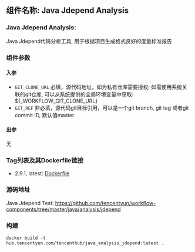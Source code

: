 ## 组件名称: Java Jdepend Analysis

### Java Jdepend Analysis:
Java Jdepend代码分析工具, 用于根据项目生成格式良好的度量标准报告

### 组件参数
#### 入参
* `GIT_CLONE_URL` 必填，源代码地址，如为私有仓库需要授权; 如需使用系统关联的git仓库, 可以从系统提供的全局环境变量中获取: ${_WORKFLOW_GIT_CLONE_URL}
* `GIT_REF` 非必填，源代码git目标引用，可以是一个git branch, git tag 或者git commit ID, 默认值master

#### 出参
无

### Tag列表及其Dockerfile链接
* 2.9.1, latest: [Dockerfile](https://github.com/tencentyun/workflow-components/blob/d9aceb59d41859bb833eb300355baef1420b9069/java/analysis/jdepend/Dockerfile)

### 源码地址

Java Jdepend Test: <https://github.com/tencentyun/workflow-components/tree/master/java/analysis/jdepend>

### 构建
`docker build -t hub.tencentyun.com/tencenthub/java_analysis_jdepend:latest .`